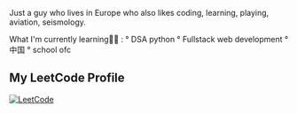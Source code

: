 Just a guy who lives in Europe who also likes coding, learning, playing, aviation, seismology.

What I'm currently learning👨‍🎓 :
° DSA python
° Fullstack web development
° 中国
° school ofc

## My LeetCode Profile
[![LeetCode](https://img.shields.io/badge/LeetCode-000?style=flat&logo=leetcode&logoColor=yellow)](https://leetcode.com/Domiko7/)
